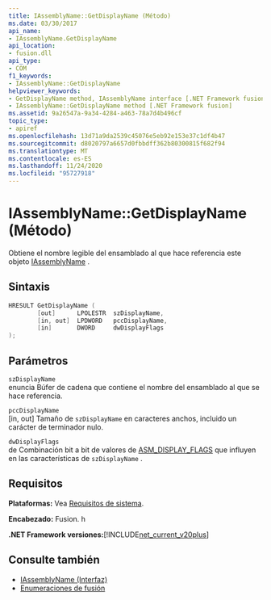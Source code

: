 ```yaml
---
title: IAssemblyName::GetDisplayName (Método)
ms.date: 03/30/2017
api_name:
- IAssemblyName.GetDisplayName
api_location:
- fusion.dll
api_type:
- COM
f1_keywords:
- IAssemblyName::GetDisplayName
helpviewer_keywords:
- GetDisplayName method, IAssemblyName interface [.NET Framework fusion]
- IAssemblyName::GetDisplayName method [.NET Framework fusion]
ms.assetid: 9a26547a-9a34-4284-a463-78a7d4b496cf
topic_type:
- apiref
ms.openlocfilehash: 13d71a9da2539c45076e5eb92e153e37c1df4b47
ms.sourcegitcommit: d8020797a6657d0fbbdff362b80300815f682f94
ms.translationtype: MT
ms.contentlocale: es-ES
ms.lasthandoff: 11/24/2020
ms.locfileid: "95727918"
---
```

# <a name="iassemblynamegetdisplayname-method"></a>IAssemblyName::GetDisplayName (Método)

Obtiene el nombre legible del ensamblado al que hace referencia este objeto [IAssemblyName](iassemblyname-interface.md) .  
  
## <a name="syntax"></a>Sintaxis  
  
```cpp  
HRESULT GetDisplayName (  
        [out]      LPOLESTR  szDisplayName,  
        [in, out]  LPDWORD   pccDisplayName,  
        [in]       DWORD     dwDisplayFlags  
);  
```  
  
## <a name="parameters"></a>Parámetros  

 `szDisplayName`  
 enuncia Búfer de cadena que contiene el nombre del ensamblado al que se hace referencia.  
  
 `pccDisplayName`  
 [in, out] Tamaño de `szDisplayName` en caracteres anchos, incluido un carácter de terminador nulo.  
  
 `dwDisplayFlags`  
 de Combinación bit a bit de valores de [ASM_DISPLAY_FLAGS](asm-display-flags-enumeration.md) que influyen en las características de `szDisplayName` .  
  
## <a name="requirements"></a>Requisitos  

 **Plataformas:** Vea [Requisitos de sistema](../../get-started/system-requirements.md).  
  
 **Encabezado:** Fusion. h  
  
 **.NET Framework versiones:**[!INCLUDE[net_current_v20plus](../../../../includes/net-current-v20plus-md.md)]  
  
## <a name="see-also"></a>Consulte también

- [IAssemblyName (Interfaz)](iassemblyname-interface.md)
- [Enumeraciones de fusión](fusion-enumerations.md)
